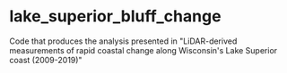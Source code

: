 # lake_superior_bluff_change
Code that produces the analysis presented in "LiDAR-derived measurements of rapid coastal change along Wisconsin's Lake Superior coast (2009-2019)"
